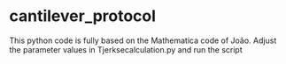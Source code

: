 # cantilever_protocol

This python code is fully based on the Mathematica code of João.
Adjust the parameter values in Tjerksecalculation.py and run the script
